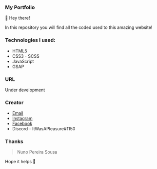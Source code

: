 ### My Portfolio

🦉 Hey there!

In this repository you will find all the coded used to this amazing website!

### Technologies I used:

* HTML5
* CSS3 - SCSS
* JavaScript
* GSAP

### URL

Under development

### Creator

* [Email](mailto:nunopereirasousa00@gmail.com)
* [Instagram](https://www.instagram.com/nunopereirasousa/)
* [Facebook](https://www.facebook.com/nuno.sousa.9655806/)
* Discord - ItWasAPleasure#1150

### Thanks

> Nuno Pereira Sousa

Hope it helps :snake:
